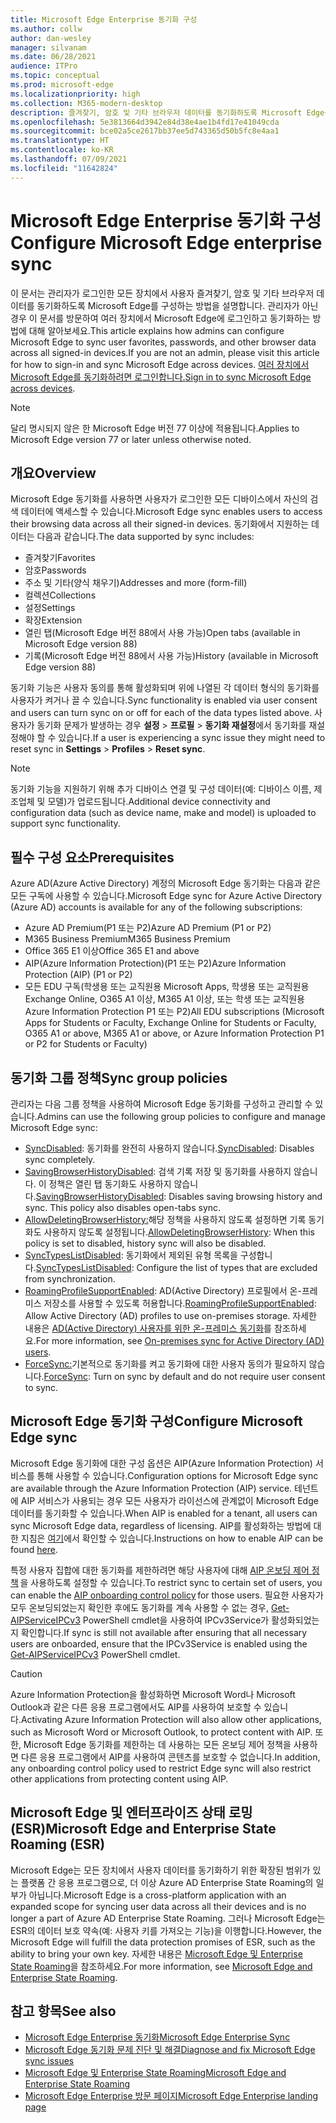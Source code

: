 ```yaml
---
title: Microsoft Edge Enterprise 동기화 구성
ms.author: collw
author: dan-wesley
manager: silvanam
ms.date: 06/28/2021
audience: ITPro
ms.topic: conceptual
ms.prod: microsoft-edge
ms.localizationpriority: high
ms.collection: M365-modern-desktop
description: 즐겨찾기, 암호 및 기타 브라우저 데이터를 동기화하도록 Microsoft Edge를 구성하는 관리자 및 사용자 옵션입니다.
ms.openlocfilehash: 5e3813664d3942e84d38e4ae1b4fd17e41049cda
ms.sourcegitcommit: bce02a5ce2617bb37ee5d743365d50b5fc8e4aa1
ms.translationtype: HT
ms.contentlocale: ko-KR
ms.lasthandoff: 07/09/2021
ms.locfileid: "11642824"
---
```

# <a name="configure-microsoft-edge-enterprise-sync"></a><span data-ttu-id="c8de8-103">Microsoft Edge Enterprise 동기화 구성</span><span class="sxs-lookup"><span data-stu-id="c8de8-103">Configure Microsoft Edge enterprise sync</span></span>

<span data-ttu-id="c8de8-104">이 문서는 관리자가 로그인한 모든 장치에서 사용자 즐겨찾기, 암호 및 기타 브라우저 데이터를 동기화하도록 Microsoft Edge를 구성하는 방법을 설명합니다. 관리자가 아닌 경우 이 문서를 방문하여 여러 장치에서 Microsoft Edge에 로그인하고 동기화하는 방법에 대해 알아보세요.</span><span class="sxs-lookup"><span data-stu-id="c8de8-104">This article explains how admins can configure Microsoft Edge to sync user favorites, passwords, and other browser data across all signed-in devices.If you are not an admin, please visit this article for how to sign-in and sync Microsoft Edge across devices.</span></span> <span data-ttu-id="c8de8-105">[여러 장치에서 Microsoft Edge를 동기화하려면 로그인합니다.](https://support.microsoft.com/microsoft-edge/sign-in-to-sync-microsoft-edge-across-devices-e6ffa79b-ed52-aa32-47e2-5d5597fe4674)</span><span class="sxs-lookup"><span data-stu-id="c8de8-105">[Sign in to sync Microsoft Edge across devices](https://support.microsoft.com/microsoft-edge/sign-in-to-sync-microsoft-edge-across-devices-e6ffa79b-ed52-aa32-47e2-5d5597fe4674).</span></span>

> [!NOTE]
> <span data-ttu-id="c8de8-106">달리 명시되지 않은 한 Microsoft Edge 버전 77 이상에 적용됩니다.</span><span class="sxs-lookup"><span data-stu-id="c8de8-106">Applies to Microsoft Edge version 77 or later unless otherwise noted.</span></span>

## <a name="overview"></a><span data-ttu-id="c8de8-107">개요</span><span class="sxs-lookup"><span data-stu-id="c8de8-107">Overview</span></span>

<span data-ttu-id="c8de8-108">Microsoft Edge 동기화를 사용하면 사용자가 로그인한 모든 디바이스에서 자신의 검색 데이터에 액세스할 수 있습니다.</span><span class="sxs-lookup"><span data-stu-id="c8de8-108">Microsoft Edge sync enables users to access their browsing data across all their signed-in devices.</span></span> <span data-ttu-id="c8de8-109">동기화에서 지원하는 데이터는 다음과 같습니다.</span><span class="sxs-lookup"><span data-stu-id="c8de8-109">The data supported by sync includes:</span></span>

- <span data-ttu-id="c8de8-110">즐겨찾기</span><span class="sxs-lookup"><span data-stu-id="c8de8-110">Favorites</span></span>
- <span data-ttu-id="c8de8-111">암호</span><span class="sxs-lookup"><span data-stu-id="c8de8-111">Passwords</span></span>
- <span data-ttu-id="c8de8-112">주소 및 기타(양식 채우기)</span><span class="sxs-lookup"><span data-stu-id="c8de8-112">Addresses and more (form-fill)</span></span>
- <span data-ttu-id="c8de8-113">컬렉션</span><span class="sxs-lookup"><span data-stu-id="c8de8-113">Collections</span></span>
- <span data-ttu-id="c8de8-114">설정</span><span class="sxs-lookup"><span data-stu-id="c8de8-114">Settings</span></span>
- <span data-ttu-id="c8de8-115">확장</span><span class="sxs-lookup"><span data-stu-id="c8de8-115">Extension</span></span>
- <span data-ttu-id="c8de8-116">열린 탭(Microsoft Edge 버전 88에서 사용 가능)</span><span class="sxs-lookup"><span data-stu-id="c8de8-116">Open tabs (available in Microsoft Edge version 88)</span></span>
- <span data-ttu-id="c8de8-117">기록(Microsoft Edge 버전 88에서 사용 가능)</span><span class="sxs-lookup"><span data-stu-id="c8de8-117">History (available in Microsoft Edge version 88)</span></span>

<span data-ttu-id="c8de8-118">동기화 기능은 사용자 동의를 통해 활성화되며 위에 나열된 각 데이터 형식의 동기화를 사용자가 켜거나 끌 수 있습니다.</span><span class="sxs-lookup"><span data-stu-id="c8de8-118">Sync functionality is enabled via user consent and users can turn sync on or off for each of the data types listed above.</span></span> <span data-ttu-id="c8de8-119">사용자가 동기화 문제가 발생하는 경우 **설정** > **프로필** > **동기화 재설정**에서 동기화를 재설정해야 할 수 있습니다.</span><span class="sxs-lookup"><span data-stu-id="c8de8-119">If a user is experiencing a sync issue they might need to reset sync in **Settings** > **Profiles** > **Reset sync**.</span></span>

> [!NOTE]
> <span data-ttu-id="c8de8-120">동기화 기능을 지원하기 위해 추가 디바이스 연결 및 구성 데이터(예: 디바이스 이름, 제조업체 및 모델)가 업로드됩니다.</span><span class="sxs-lookup"><span data-stu-id="c8de8-120">Additional device connectivity and configuration data (such as device name, make and model) is uploaded to support sync functionality.</span></span>

## <a name="prerequisites"></a><span data-ttu-id="c8de8-121">필수 구성 요소</span><span class="sxs-lookup"><span data-stu-id="c8de8-121">Prerequisites</span></span>

<span data-ttu-id="c8de8-122">Azure AD(Azure Active Directory) 계정의 Microsoft Edge 동기화는 다음과 같은 모든 구독에 사용할 수 있습니다.</span><span class="sxs-lookup"><span data-stu-id="c8de8-122">Microsoft Edge sync for Azure Active Directory (Azure AD) accounts is available for any of the following subscriptions:</span></span>

- <span data-ttu-id="c8de8-123">Azure AD Premium(P1 또는 P2)</span><span class="sxs-lookup"><span data-stu-id="c8de8-123">Azure AD Premium (P1 or P2)</span></span>
- <span data-ttu-id="c8de8-124">M365 Business Premium</span><span class="sxs-lookup"><span data-stu-id="c8de8-124">M365 Business Premium</span></span>
- <span data-ttu-id="c8de8-125">Office 365 E1 이상</span><span class="sxs-lookup"><span data-stu-id="c8de8-125">Office 365 E1 and above</span></span>
- <span data-ttu-id="c8de8-126">AIP(Azure Information Protection)(P1 또는 P2)</span><span class="sxs-lookup"><span data-stu-id="c8de8-126">Azure Information Protection (AIP) (P1 or P2)</span></span>
- <span data-ttu-id="c8de8-127">모든 EDU 구독(학생용 또는 교직원용 Microsoft Apps, 학생용 또는 교직원용 Exchange Online, O365 A1 이상, M365 A1 이상, 또는 학생 또는 교직원용 Azure Information Protection P1 또는 P2)</span><span class="sxs-lookup"><span data-stu-id="c8de8-127">All EDU subscriptions (Microsoft Apps for Students or Faculty, Exchange Online for Students or Faculty, O365 A1 or above, M365 A1 or above, or Azure Information Protection P1 or P2 for Students or Faculty)</span></span>

## <a name="sync-group-policies"></a><span data-ttu-id="c8de8-128">동기화 그룹 정책</span><span class="sxs-lookup"><span data-stu-id="c8de8-128">Sync group policies</span></span>

<span data-ttu-id="c8de8-129">관리자는 다음 그룹 정책을 사용하여 Microsoft Edge 동기화를 구성하고 관리할 수 있습니다.</span><span class="sxs-lookup"><span data-stu-id="c8de8-129">Admins can use the following group policies to configure and manage Microsoft Edge sync:</span></span>

- <span data-ttu-id="c8de8-130">[SyncDisabled](./microsoft-edge-policies.md#syncdisabled): 동기화를 완전히 사용하지 않습니다.</span><span class="sxs-lookup"><span data-stu-id="c8de8-130">[SyncDisabled](./microsoft-edge-policies.md#syncdisabled): Disables sync completely.</span></span>
- <span data-ttu-id="c8de8-131">[SavingBrowserHistoryDisabled](./microsoft-edge-policies.md#savingbrowserhistorydisabled): 검색 기록 저장 및 동기화를 사용하지 않습니다. 이 정책은 열린 탭 동기화도 사용하지 않습니다.</span><span class="sxs-lookup"><span data-stu-id="c8de8-131">[SavingBrowserHistoryDisabled](./microsoft-edge-policies.md#savingbrowserhistorydisabled): Disables saving browsing history and sync. This policy also disables open-tabs sync.</span></span>
- <span data-ttu-id="c8de8-132">[AllowDeletingBrowserHistory:](./microsoft-edge-policies.md#allowdeletingbrowserhistory)해당 정책을 사용하지 않도록 설정하면 기록 동기화도 사용하지 않도록 설정됩니다.</span><span class="sxs-lookup"><span data-stu-id="c8de8-132">[AllowDeletingBrowserHistory](./microsoft-edge-policies.md#allowdeletingbrowserhistory): When this policy is set to disabled, history sync will also be disabled.</span></span>
- <span data-ttu-id="c8de8-133">[SyncTypesListDisabled](./microsoft-edge-policies.md#synctypeslistdisabled): 동기화에서 제외된 유형 목록을 구성합니다.</span><span class="sxs-lookup"><span data-stu-id="c8de8-133">[SyncTypesListDisabled](./microsoft-edge-policies.md#synctypeslistdisabled): Configure the list of types that are excluded from synchronization.</span></span>
- <span data-ttu-id="c8de8-134">[RoamingProfileSupportEnabled](./microsoft-edge-policies.md#roamingprofilesupportenabled): AD(Active Directory) 프로필에서 온-프레미스 저장소를 사용할 수 있도록 허용합니다.</span><span class="sxs-lookup"><span data-stu-id="c8de8-134">[RoamingProfileSupportEnabled](./microsoft-edge-policies.md#roamingprofilesupportenabled): Allow Active Directory (AD) profiles to use on-premises storage.</span></span> <span data-ttu-id="c8de8-135">자세한 내용은 [AD(Active Directory) 사용자를 위한 온-프레미스 동기화](./microsoft-edge-on-premises-sync.md)를 참조하세요.</span><span class="sxs-lookup"><span data-stu-id="c8de8-135">For more information, see [On-premises sync for Active Directory (AD) users](./microsoft-edge-on-premises-sync.md).</span></span>
- <span data-ttu-id="c8de8-136">[ForceSync:](/deployedge/microsoft-edge-policies#forcesync)기본적으로 동기화를 켜고 동기화에 대한 사용자 동의가 필요하지 않습니다.</span><span class="sxs-lookup"><span data-stu-id="c8de8-136">[ForceSync](/deployedge/microsoft-edge-policies#forcesync): Turn on sync by default and do not require user consent to sync.</span></span>  

## <a name="configure-microsoft-edge-sync"></a><span data-ttu-id="c8de8-137">Microsoft Edge 동기화 구성</span><span class="sxs-lookup"><span data-stu-id="c8de8-137">Configure Microsoft Edge sync</span></span>

<span data-ttu-id="c8de8-138">Microsoft Edge 동기화에 대한 구성 옵션은 AIP(Azure Information Protection) 서비스를 통해 사용할 수 있습니다.</span><span class="sxs-lookup"><span data-stu-id="c8de8-138">Configuration options for Microsoft Edge sync are available through the Azure Information Protection (AIP) service.</span></span> <span data-ttu-id="c8de8-139">테넌트에 AIP 서비스가 사용되는 경우 모든 사용자가 라이선스에 관계없이 Microsoft Edge 데이터를 동기화할 수 있습니다.</span><span class="sxs-lookup"><span data-stu-id="c8de8-139">When AIP is enabled for a tenant, all users can sync Microsoft Edge data, regardless of licensing.</span></span> <span data-ttu-id="c8de8-140">AIP를 활성화하는 방법에 대한 지침은 [여기](/azure/information-protection/activate-office365)에서 확인할 수 있습니다.</span><span class="sxs-lookup"><span data-stu-id="c8de8-140">Instructions on how to enable AIP can be found [here](/azure/information-protection/activate-office365).</span></span>

<span data-ttu-id="c8de8-141">특정 사용자 집합에 대한 동기화를 제한하려면 해당 사용자에 대해 [AIP 온보딩 제어 정책](/powershell/module/aipservice/set-aipserviceonboardingcontrolpolicy?preserve-view=true&view=azureipps) 을 사용하도록 설정할 수 있습니다.</span><span class="sxs-lookup"><span data-stu-id="c8de8-141">To restrict sync to certain set of users, you can enable the [AIP onboarding control policy](/powershell/module/aipservice/set-aipserviceonboardingcontrolpolicy?preserve-view=true&view=azureipps) for those users.</span></span> <span data-ttu-id="c8de8-142">필요한 사용자가 모두 온보딩되었는지 확인한 후에도 동기화를 계속 사용할 수 없는 경우, [Get-AIPServiceIPCv3](/powershell/module/aipservice/get-aipserviceipcv3?preserve-view=true&view=azureipps) PowerShell cmdlet을 사용하여 IPCv3Service가 활성화되었는지 확인합니다.</span><span class="sxs-lookup"><span data-stu-id="c8de8-142">If sync is still not available after ensuring that all necessary users are onboarded, ensure that the IPCv3Service is enabled using the [Get-AIPServiceIPCv3](/powershell/module/aipservice/get-aipserviceipcv3?preserve-view=true&view=azureipps)  PowerShell cmdlet.</span></span>

> [!CAUTION]
> <span data-ttu-id="c8de8-143">Azure Information Protection을 활성화하면 Microsoft Word나 Microsoft Outlook과 같은 다른 응용 프로그램에서도 AIP를 사용하여 보호할 수 있습니다.</span><span class="sxs-lookup"><span data-stu-id="c8de8-143">Activating Azure Information Protection will also allow other applications, such as Microsoft Word or Microsoft Outlook, to protect content with AIP.</span></span> <span data-ttu-id="c8de8-144">또한, Microsoft Edge 동기화를 제한하는 데 사용하는 모든 온보딩 제어 정책을 사용하면 다른 응용 프로그램에서 AIP를 사용하여 콘텐츠를 보호할 수 없습니다.</span><span class="sxs-lookup"><span data-stu-id="c8de8-144">In addition, any onboarding control policy used to restrict Edge sync will also restrict other applications from protecting content using AIP.</span></span>

## <a name="microsoft-edge-and-enterprise-state-roaming-esr"></a><span data-ttu-id="c8de8-145">Microsoft Edge 및 엔터프라이즈 상태 로밍(ESR)</span><span class="sxs-lookup"><span data-stu-id="c8de8-145">Microsoft Edge and Enterprise State Roaming (ESR)</span></span>

<span data-ttu-id="c8de8-146">Microsoft Edge는 모든 장치에서 사용자 데이터를 동기화하기 위한 확장된 범위가 있는 플랫폼 간 응용 프로그램으로, 더 이상 Azure AD Enterprise State Roaming의 일부가 아닙니다.</span><span class="sxs-lookup"><span data-stu-id="c8de8-146">Microsoft Edge is a cross-platform application with an expanded scope for syncing user data across all their devices and is no longer a part of Azure AD Enterprise State Roaming.</span></span> <span data-ttu-id="c8de8-147">그러나 Microsoft Edge는 ESR의 데이터 보호 약속(예: 사용자 키를 가져오는 기능)을 이행합니다.</span><span class="sxs-lookup"><span data-stu-id="c8de8-147">However, the Microsoft Edge will fulfill the data protection promises of ESR, such as the ability to bring your own key.</span></span> <span data-ttu-id="c8de8-148">자세한 내용은 [Microsoft Edge 및 Enterprise State Roaming](microsoft-edge-enterprise-state-roaming.md)을 참조하세요.</span><span class="sxs-lookup"><span data-stu-id="c8de8-148">For more information, see [Microsoft Edge and Enterprise State Roaming](microsoft-edge-enterprise-state-roaming.md).</span></span>

## <a name="see-also"></a><span data-ttu-id="c8de8-149">참고 항목</span><span class="sxs-lookup"><span data-stu-id="c8de8-149">See also</span></span>

- [<span data-ttu-id="c8de8-150">Microsoft Edge Enterprise 동기화</span><span class="sxs-lookup"><span data-stu-id="c8de8-150">Microsoft Edge Enterprise Sync</span></span>](microsoft-edge-enterprise-sync.md)
- [<span data-ttu-id="c8de8-151">Microsoft Edge 동기화 문제 진단 및 해결</span><span class="sxs-lookup"><span data-stu-id="c8de8-151">Diagnose and fix Microsoft Edge sync issues</span></span>](microsoft-edge-troubleshoot-enterprise-sync.md)
- [<span data-ttu-id="c8de8-152">Microsoft Edge 및 Enterprise State Roaming</span><span class="sxs-lookup"><span data-stu-id="c8de8-152">Microsoft Edge and Enterprise State Roaming</span></span>](microsoft-edge-enterprise-state-roaming.md)
- [<span data-ttu-id="c8de8-153">Microsoft Edge Enterprise 방문 페이지</span><span class="sxs-lookup"><span data-stu-id="c8de8-153">Microsoft Edge Enterprise landing page</span></span>](https://aka.ms/EdgeEnterprise)